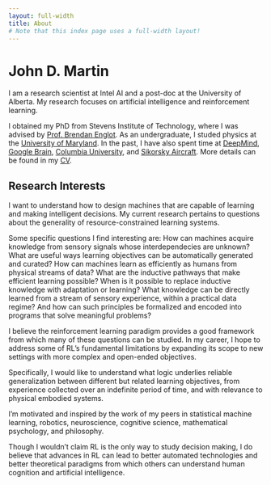 ```yaml
---
layout: full-width
title: About
# Note that this index page uses a full-width layout!
---
```

<h1 class="content-listing-header sans">John D. Martin</h1>
I am a research scientist at Intel AI and a post-doc at the University of Alberta.
My research focuses on artificial intelligence and reinforcement learning.

I obtained my PhD from Stevens Institute of Technology, where I was advised by [Prof. Brendan Englot](http://personal.stevens.edu/~benglot/).
As an undergraduate, I studed physics at the [University of Maryland](https://umdphysics.umd.edu).
In the past, I have also spent time at [DeepMind](https://deepmind.com), [Google Brain](https://ai.google), [Columbia University](https://www.columbia.edu), and [Sikorsky Aircraft](https://www.wired.com/story/sikorsky-sara-helicopter-autonomous-flying-car-air-taxi-tech/).
More details can be found in my [CV](/assets/cv/2022-martin-cv.pdf).

## Research Interests
I want to understand how to design machines that are capable of learning and making intelligent decisions. My current research pertains to questions about the generality of resource-constrained learning systems.

Some specific questions I find interesting are: How can machines acquire knowledge from sensory signals whose interdependecies are unknown? 
What are useful ways learning objectives can be automatically generated and curated?
How can machines learn as efficiently as humans from physical streams of data? 
What are the inductive pathways that make efficient learning possible? When is it possible to replace inductive knowledge with adaptation or learning? What knowledge can be directly learned from a stream of sensory experience, within a practical data regime? And how can such principles be formalized and encoded into programs that solve meaningful problems? 

I believe the reinforcement learning paradigm provides a good framework from which many of these questions can be studied. In my career, I hope to address some of RL’s fundamental limitations by expanding its scope to new settings with more complex and open-ended objectives. 

Specifically, I would like to understand what logic underlies reliable generalization between different but related learning objectives, from experience collected over an indefinite period of time, and with relevance to physical embodied systems.

I’m motivated and inspired by the work of my peers in statistical machine learning, robotics, neuroscience, cognitive science, mathematical psychology, and philosophy. 

Though I wouldn’t claim RL is the only way to study decision making, I do believe that advances in RL can lead to better automated technologies and better theoretical paradigms from which others can understand human cognition and artificial intelligence.
